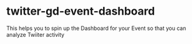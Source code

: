 twitter-gd-event-dashboard
==========================

This helps you to spin up the Dashboard for your Event so that you can analyze Twiiter activity
